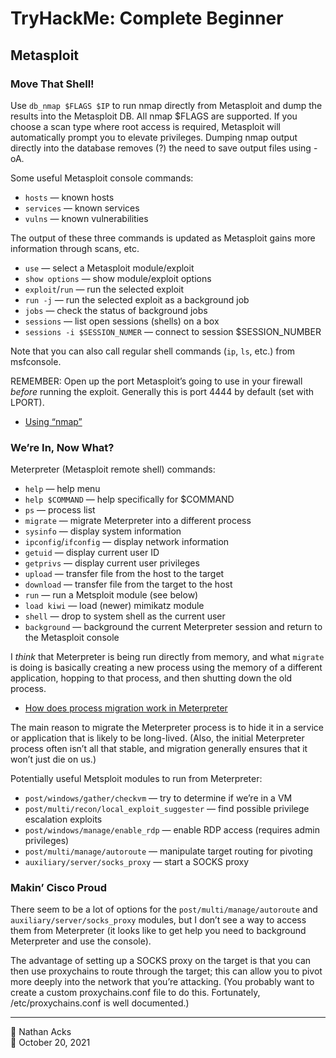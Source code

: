 # TryHackMe: Complete Beginner

## Metasploit

### Move That Shell!

Use `db_nmap $FLAGS $IP` to run nmap directly from Metasploit and dump the results into the Metasploit DB. All nmap $FLAGS are supported. If you choose a scan type where root access is required, Metasploit will automatically prompt you to elevate privileges. Dumping nmap output directly into the database removes (?) the need to save output files using -oA.

Some useful Metasploit console commands:

* `hosts` — known hosts
* `services` — known services
* `vulns` — known vulnerabilities

The output of these three commands is updated as Metasploit gains more information through scans, etc.

* `use` — select a Metasploit module/exploit
* `show options` — show module/exploit options
* `exploit`/`run` — run the selected exploit
* `run -j` — run the selected exploit as a background job
* `jobs` — check the status of background jobs
* `sessions` — list open sessions (shells) on a box
* `sessions -i $SESSION_NUMER` — connect to session $SESSION_NUMBER

Note that you can also call regular shell commands (`ip`, `ls`, etc.) from msfconsole.

REMEMBER: Open up the port Metasploit’s going to use in your firewall *before* running the exploit. Generally this is port 4444 by default (set with LPORT).

* [Using “nmap”](../notes/nmap.md)

### We’re In, Now What?

Meterpreter (Metasploit remote shell) commands:

* `help` — help menu
* `help $COMMAND` — help specifically for $COMMAND
* `ps` — process list
* `migrate` — migrate Meterpreter into a different process
* `sysinfo` — display system information
* `ipconfig`/`ifconfig` — display network information
* `getuid` — display current user ID
* `getprivs` — display current user privileges
* `upload` — transfer file from the host to the target
* `download` — transfer file from the target to the host
* `run` — run a Metsploit module (see below)
* `load kiwi` — load (newer) mimikatz module
* `shell` — drop to system shell as the current user
* `background` — background the current Meterpreter session and return to the Metasploit console

I *think* that Meterpreter is being run directly from memory, and what `migrate` is doing is basically creating a new process using the memory of a different application, hopping to that process, and then shutting down the old process.

* [How does process migration work in Meterpreter](https://security.stackexchange.com/a/92893)

The main reason to migrate the Meterpreter process is to hide it in a service or application that is likely to be long-lived. (Also, the initial Meterpreter process often isn’t all that stable, and migration generally ensures that it won’t just die on us.)

Potentially useful Metsploit modules to run from Meterpreter:

* `post/windows/gather/checkvm` — try to determine if we’re in a VM
* `post/multi/recon/local_exploit_suggester` — find possible privilege escalation exploits
* `post/windows/manage/enable_rdp` — enable RDP access (requires admin privileges)
* `post/multi/manage/autoroute` — manipulate target routing for pivoting
* `auxiliary/server/socks_proxy` — start a SOCKS proxy

### Makin’ Cisco Proud

There seem to be a lot of options for the `post/multi/manage/autoroute` and `auxiliary/server/socks_proxy` modules, but I don’t see a way to access them from Meterpreter (it looks like to get help you need to background Meterpreter and use the console).

The advantage of setting up a SOCKS proxy on the target is that you can then use proxychains to route through the target; this can allow you to pivot more deeply into the network that you’re attacking. (You probably want to create a custom proxychains.conf file to do this. Fortunately, /etc/proxychains.conf is well documented.)

- - - -

<span aria-hidden="true">👤</span> Nathan Acks  
<span aria-hidden="true">📅</span> October 20, 2021
